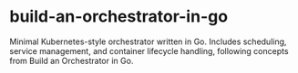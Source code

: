 # build-an-orchestrator-in-go
Minimal Kubernetes-style orchestrator written in Go. Includes scheduling, service management, and container lifecycle handling, following concepts from Build an Orchestrator in Go.
